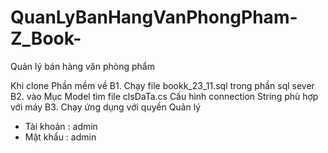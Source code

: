 # QuanLyBanHangVanPhongPham-Z_Book-
Quản lý bán hàng văn phòng phẩm

Khi clone Phần mềm về 
B1. Chạy file bookk_23_11.sql trong phần sql sever
B2. vào Mục Model tìm file  clsDaTa.cs Cấu hình connection String phù hợp với máy
B3. Chạy ứng dụng với quyền Quản lý 
  * Tài khoản : admin
  * Mật khẩu : admin
  


